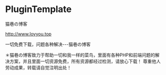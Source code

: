 # PluginTemplate
猫巷の博客

http://www.lovyou.top

一切免费下载，问题各种解决---猫巷の博客

＊猫巷の博客致力于帮助一切和我一样的菜鸟，里面有各种PHP和前端问题的解决方案，并且里面一切资源免费，所有资源都经过检测，请放心下载！
尊重他人劳动成果，转载请自觉注明出处！

